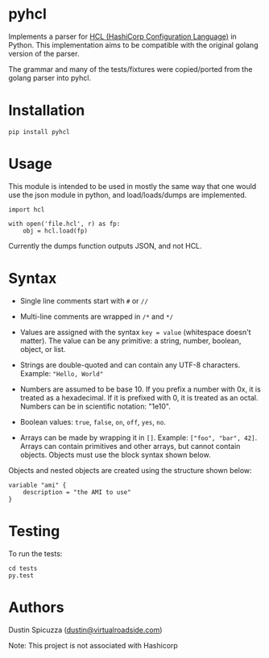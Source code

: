 pyhcl 
=====

Implements a parser for [HCL (HashiCorp Configuration Language)](https://github.com/hashicorp/hcl) 
in Python. This implementation aims to be compatible with the original
golang version of the parser.

The grammar and many of the tests/fixtures were copied/ported from the golang
parser into pyhcl. 

Installation
============

	pip install pyhcl

Usage
=====

This module is intended to be used in mostly the same way that one would use
the json module in python, and load/loads/dumps are implemented.

	import hcl
	
	with open('file.hcl', r) as fp:
		obj = hcl.load(fp)

Currently the dumps function outputs JSON, and not HCL.

Syntax
======

  * Single line comments start with `#` or `//`

  * Multi-line comments are wrapped in `/*` and `*/`

  * Values are assigned with the syntax `key = value` (whitespace doesn't
    matter). The value can be any primitive: a string, number, boolean,
    object, or list.

  * Strings are double-quoted and can contain any UTF-8 characters.
    Example: `"Hello, World"`

  * Numbers are assumed to be base 10. If you prefix a number with 0x,
    it is treated as a hexadecimal. If it is prefixed with 0, it is
    treated as an octal. Numbers can be in scientific notation: "1e10".

  * Boolean values: `true`, `false`, `on`, `off`, `yes`, `no`.

  * Arrays can be made by wrapping it in `[]`. Example:
    `["foo", "bar", 42]`. Arrays can contain primitives
    and other arrays, but cannot contain objects. Objects must
    use the block syntax shown below.

Objects and nested objects are created using the structure shown below:

```
variable "ami" {
    description = "the AMI to use"
}
```


	
Testing
=======

To run the tests:

	cd tests
	py.test

Authors
=======

Dustin Spicuzza (dustin@virtualroadside.com)

Note: This project is not associated with Hashicorp
